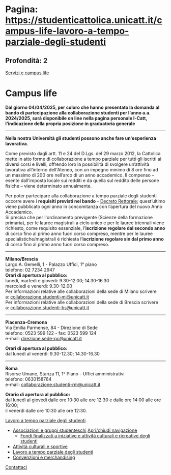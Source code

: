 # Pagina: https://studenticattolica.unicatt.it/campus-life-lavoro-a-tempo-parziale-degli-studenti

## Profondità: 2

[Servizi e campus life](home-servizi-e-campus-life)



# Campus life

**Dal giorno 04/04/2025, per coloro che hanno presentato la domanda al bando di partecipazione alla collaborazione studenti per l’anno a.a. 2024/2025, sarà disponibile on line nella pagina personale I-Catt, l’indicazione della propria posizione in graduatoria generale**

---

**Nella nostra Università gli studenti possono anche fare un'esperienza lavorativa**.

Come previsto dagli artt. 11 e 24 del D.Lgs. del 29 marzo 2012, la Cattolica mette in atto forme di collaborazione a tempo parziale per tutti gli iscritti ai diversi corsi e livelli, offrendo loro la possibilità di svolgere un’attività lavorativa all’interno dell'Ateneo, con un impegno minimo di 8 ore fino ad un massimo di 200 ore nell’arco di un anno accademico. Il compenso – esente dall’imposta locale sui redditi e da quella sul reddito delle persone fisiche – viene determinato annualmente.

Per poter partecipare alla collaborazione a tempo parziale degli studenti occorre avere i **requisiti previsti nel bando** - [Decreto Rettorale](dr%20468.pdf); quest’ultimo viene pubblicato ogni anno in concomitanza con l’apertura del nuovo Anno Accademico.  
Si precisa che per l'ordinamento previgente (Scienze della formazione primaria), per le lauree magistrali a ciclo unico e per le lauree triennali viene richiesto, come requisito essenziale, l’**iscrizione regolare dal secondo anno** di corso fino al primo anno fuori corso compreso, mentre per le lauree specialistiche/magistrali è richiesta l’**iscrizione regolare sin dal primo anno** di corso fino al primo anno fuori corso compreso.

---

**Milano/Brescia**  
Largo A. Gemelli, 1 - Palazzo Uffici, 1° piano  
telefono: 02 7234 2947  
**Orari di apertura al pubblico:**  
lunedì, martedì e giovedì: 9.30-12.00; 14.30-16.30  
mercoledì e venerdì: 9.30-12.00  
Per informazioni relative alle collaborazioni della sede di Milano scrivere a: [collaborazione.studenti-mi@unicatt.it](mailto:collaborazione.studenti-mi@unicatt.it)  
Per informazioni relative alle collaborazioni della sede di Brescia scrivere a: [collaborazione.studenti-bs@unicatt.it](mailto:collaborazione.studenti-bs@unicatt.it)

---

**Piacenza-Cremona**  
Via Emilia Parmense, 84 - Direzione di Sede  
telefono: 0523 599 122 - fax: 0523 599 124  
e-mail: [direzione.sede-pc@unicatt.it](mailto:direzione.sede-pc@unicatt.it)

**Orari di apertura al pubblico:**  
dal lunedì al venerdì: 9.30-12.30; 14.30-16.30

---

**Roma**  
Risorse Umane, Stanza 11, 1° Piano - Uffici amministrativi  
telefono: 0630158764  
e-mail: [collaborazione.studenti-rm@unicatt.it](mailto:collaborazione.studenti-rm@unicatt.it)

**Orario di apertura al pubblico:**  
dal lunedì al giovedì dalle ore 10:30 alle ore 12:30 e dalle ore 14:00 alle ore 16:00;  
il venerdì dalle ore 10:30 alle ore 12:30.

[Lavoro a tempo parziale degli studenti](#submenu__wrapper "Lavoro a tempo parziale degli studenti")

* [Associazioni e gruppi studenteschi](campus-life-associazioni-e-gruppi-studenteschi "Associazioni e gruppi studenteschi")
  [Apri/chiudi navigazione](#asub-5bbb17b3-4f95-4635-8a59-68198958e269 "Apri/chiudi navigazione")
  + [Fondi finalizzati a iniziative e attività culturali e ricreative degli studenti](associazioni-e-gruppi-studenteschi-fondi-finalizzati-a-iniziative-e-attivita-culturali-e-ricreative "Fondi finalizzati a iniziative e attività culturali e ricreative degli studenti")
* [Attività culturali e sportive](campus-life-attivita-culturali-e-sportive "Attività culturali e sportive")
* [Lavoro a tempo parziale degli studenti](campus-life-lavoro-a-tempo-parziale-degli-studenti "Lavoro a tempo parziale degli studenti")
* [Convenzioni e merchandising](campus-life-convenzioni-e-merchandising "Convenzioni e merchandising")

[Contattaci](home-contatti "Contattaci")